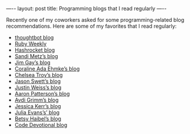 —--
layout: post
title: Programming blogs that I read regularly
—--

Recently one of my coworkers asked for some programming-related blog recommendations. Here are some of my favorites that I read regularly:

- [thoughtbot blog](https://thoughtbot.com/blog)
- [Ruby Weekly](https://rubyweekly.com)
- [Hashrocket blog](https://til.hashrocket.com)
- [Sandi Metz’s blog](https://www.sandimetz.com/blog)
- [Jim Gay’s blog](https://www.saturnflyer.com/blog)
- [Coraline Ada Ehmke’s blog](https://where.coraline.codes/blog/)
- [Chelsea Troy’s blog](https://chelseatroy.com)
- [Jason Swett’s blog](https://www.codewithjason.com/articles/)
- [Justin Weiss’s blog](https://www.justinweiss.com/articles/archives/)
- [Aaron Patterson’s blog](http://tenderlovemaking.com)
- [Avdi Grimm’s blog](https://avdi.codes/blog/)
- [Jessica Kerr’s blog](https://blog.jessitron.com)
- [Julia Evans’s’ blog](https://jvns.ca)
- [Betsy Haibel’s blog](http://betsyhaibel.com/writing/)
- [Code Devotional blog](https://codedevotional.com/blog)

